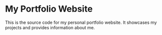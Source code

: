 # My Portfolio Website

This is the source code for my personal portfolio website. It showcases my projects and provides information about me.